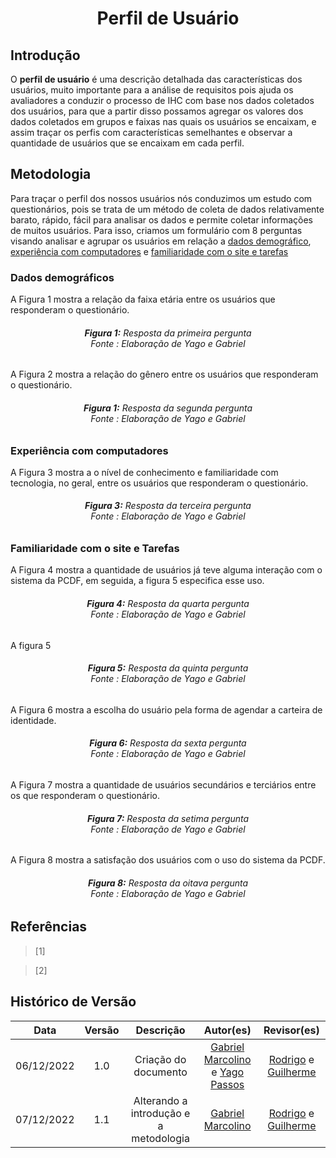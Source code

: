 <h1 align="center">Perfil de Usuário</h1>

## Introdução

O **perfil de usuário** é uma descrição detalhada das características dos usuários, muito importante para a análise de requisitos pois ajuda os avaliadores a conduzir o processo de IHC com base nos dados coletados dos usuários, para que a partir disso possamos agregar os valores dos dados coletados em grupos e faixas nas quais os usuários se encaixam, e assim traçar os perfis com características semelhantes e observar a quantidade de usuários que se encaixam em cada perfil.

## Metodologia 

Para traçar o perfil dos nossos usuários nós conduzimos um estudo com questionários, pois se trata de um método de coleta de dados relativamente barato, rápido, fácil para analisar os dados e permite coletar informações de muitos usuários. Para isso, criamos um formulário com 8 perguntas visando analisar e agrupar os usuários em relação a [dados demográfico](#dados-demograficos), [experiência com computadores](#experiencia-com-computadores) e [familiaridade com o site e tarefas](#familiaridade-com-o-site-e-tarefas)

### Dados demográficos

A Figura 1 mostra a relação da faixa etária entre os usuários que responderam o questionário.

<center>
   <figcaption align='center'>
      <h6><b>Figura 1:</b> Resposta da primeira pergunta<br>Fonte : Elaboração de Yago e Gabriel</br></h6>
   </figcaption>
</center>

A Figura 2 mostra a relação do gênero entre os usuários que responderam o questionário.

<center>
   <figcaption align='center'>
      <h6><b>Figura 1:</b> Resposta da segunda pergunta<br>Fonte : Elaboração de Yago e Gabriel</br></h6>
   </figcaption>
</center>

### Experiência com computadores

A Figura 3 mostra a o nível de conhecimento e familiaridade com tecnologia, no geral, entre os usuários que responderam o questionário.

<center>
   <figcaption align='center'>
      <h6><b>Figura 3:</b> Resposta da terceira pergunta<br>Fonte : Elaboração de Yago e Gabriel</br></h6>
   </figcaption>
</center>

### Familiaridade com o site e Tarefas

A Figura 4 mostra a quantidade de usuários já teve alguma interação com o sistema da PCDF, em seguida, a figura 5 especifica esse uso.

<center>
   <figcaption align='center'>
      <h6><b>Figura 4:</b> Resposta da quarta pergunta<br>Fonte : Elaboração de Yago e Gabriel</br></h6>
   </figcaption>
</center>

A figura 5

<center>
   <figcaption align='center'>
      <h6><b>Figura 5:</b> Resposta da quinta pergunta<br>Fonte : Elaboração de Yago e Gabriel</br></h6>
   </figcaption>
</center>

A Figura 6 mostra a escolha do usuário pela forma de agendar a carteira de identidade.

<center>
   <figcaption align='center'>
      <h6><b>Figura 6:</b> Resposta da sexta pergunta<br>Fonte : Elaboração de Yago e Gabriel</br></h6>
   </figcaption>
</center>

A Figura 7 mostra a quantidade de usuários secundários e terciários entre os que responderam o questionário.

<center>
   <figcaption align='center'>
      <h6><b>Figura 7:</b> Resposta da setima pergunta<br>Fonte : Elaboração de Yago e Gabriel</br></h6>
   </figcaption>
</center>

A Figura 8 mostra a satisfação dos usuários com o uso do sistema da PCDF.

<center>
   <figcaption align='center'>
      <h6><b>Figura 8:</b> Resposta da oitava pergunta<br>Fonte : Elaboração de Yago e Gabriel</br></h6>
   </figcaption>
</center>

## Referências

> [1] 

> [2]

## Histórico de Versão

|    Data    | Versão |               Descrição                |                                              Autor(es)                                               |                                       Revisor(es)                                       |
| :--------: | :----: | :------------------------------------: | :--------------------------------------------------------------------------------------------------: | :-------------------------------------------------------------------------------------: |
| 06/12/2022 |  1.0   |          Criação do documento          | [Gabriel Marcolino](https://github.com/GabrielMR360) e [Yago Passos](https://github.com/yagompassos) | [Rodrigo](https://github.com/OrlandiRodrigo) e [Guilherme](https://github.com/GG555-13) |
| 07/12/2022 |  1.1   | Alterando a introdução e a metodologia |                         [Gabriel Marcolino](https://github.com/GabrielMR360)                         | [Rodrigo](https://github.com/OrlandiRodrigo) e [Guilherme](https://github.com/GG555-13) |